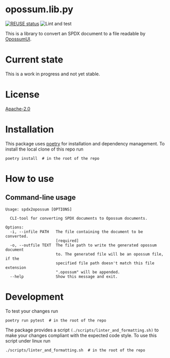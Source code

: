 <!--
SPDX-FileCopyrightText: 2023 TNG Technology Consulting GmbH <https://www.tngtech.com>

SPDX-License-Identifier: Apache-2.0
-->
# opossum.lib.py

[![REUSE status](https://api.reuse.software/badge/git.fsfe.org/reuse/api)](https://api.reuse.software/info/git.fsfe.org/reuse/api)
![Lint and test](https://github.com/opossum-tool/opossum.lib.py/actions/workflows/lint_and_run_tests.yml/badge.svg)

This is a library to convert an SPDX document to a file readable by [OpossumUI](https://github.com/opossum-tool/OpossumUI/).

# Current state

This is a work in progress and not yet stable.

# License

[Apache-2.0](LICENSE)

# Installation

This package uses [poetry](https://python-poetry.org/) for installation and dependency management. 
To install the local clone of this repo run
```
poetry install  # in the root of the repo
```

# How to use

## Command-line usage
```
Usage: spdx2opossum [OPTIONS]

  CLI-tool for converting SPDX documents to Opossum documents.

Options:
  -i, --infile PATH   The file containing the document to be converted.
                      [required]
  -o, --outfile TEXT  The file path to write the generated opossum document
                      to. The generated file will be an opossum file, if the
                      specified file path doesn't match this file extension
                      ".opossum" will be appended.
  --help              Show this message and exit.

```
# Development

To test your changes run 

```
poetry run pytest  # in the root of the repo
```

The package provides a script `(./scripts/linter_and_formatting.sh)` to make your changes compliant with the expected 
code style. To use this script under linux run
```
./scripts/linter_and_formatting.sh  # in the root of the repo
```